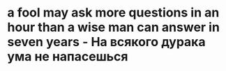 # a fool may ask more questions in an hour than a wise man can answer in seven years - На всякого дурака ума не напасешься
